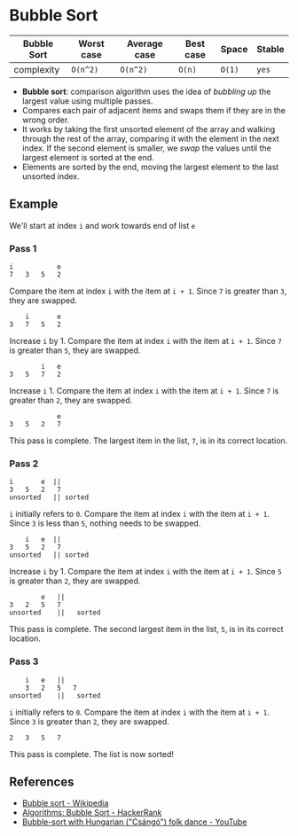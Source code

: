 # Bubble Sort

| Bubble Sort | Worst case | Average case | Best case | Space  | Stable |
| ----------- | ---------- | ------------ | --------- | ------ | ------ |
| complexity  | `O(n^2)`   | `O(n^2)`     | `O(n)`    | `O(1)` | `yes`  |

* **Bubble sort**: comparison algorithm uses the idea of *bubbling up* the
  largest value using multiple passes.
* Compares each pair of adjacent items and swaps them if they are in the wrong
  order.
* It works by taking the first unsorted element of the array and walking through
  the rest of the array, comparing it with the element in the next index. If the
  second element is smaller, we *swap* the values until the largest element is
  sorted at the end.
* Elements are sorted by the end, moving the largest element to the last
  unsorted index.

## Example

We'll start at index `i` and work towards end of list `e`

### Pass 1

```
i  			e
7	3	5	2
```

Compare the item at index `i` with the item at `i + 1`. Since `7` is greater than `3`, they are swapped.

```
 	i 		e
3	7	5	2
```

Increase `i` by 1. Compare the item at index `i` with the item at `i + 1`. Since `7` is greater than `5`, they are swapped.

```
  		i	e
3	5	7	2
```

Increase `i`  1. Compare the item at index `i` with the item at `i + 1`. Since `7` is greater than `2`, they are swapped.

```
   			e
3	5	2	7
```

This pass is complete. The largest item in the list, `7`, is in its correct location.

### Pass 2

```
i 		e  ||
3	5	2	7
unsorted   || sorted
```

`i` initially refers to `0`. Compare the item at index `i` with the item at `i + 1`. Since `3` is less than `5`, nothing needs to be swapped.

```
	i 	e  ||
3	5	2	7
unsorted   || sorted
```

Increase `i` by 1. Compare the item at index `i` with the item at `i + 1`. Since `5` is greater than `2`, they are swapped.

```
		e   ||
3	2	5	7
unsorted	|| 	 sorted
```

This pass is complete. The second largest item in the list, `5`, is in its correct location.

### Pass 3

```
	i	e	||
 	3	2	5	7
unsorted	|| 	 sorted
```

`i` initially refers to `0`. Compare the item at index `i` with the item at `i + 1`. Since `3` is greater than `2`, they are swapped.

```
2	3	5	7
```

This pass is complete. The list is now sorted!

## References

* [Bubble sort - Wikipedia](https://en.wikipedia.org/wiki/Bubble_sort)
* [Algorithms: Bubble Sort - HackerRank](https://www.youtube.com/watch?v=6Gv8vg0kcHc)
* [Bubble-sort with Hungarian ("Csángó") folk dance - YouTube](https://www.youtube.com/watch?v=lyZQPjUT5B4)
